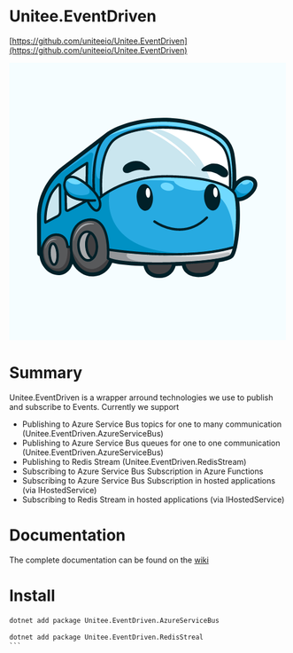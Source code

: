 # Unitee.EventDriven

[https://github.com/uniteeio/Unitee.EventDriven](https://github.com/uniteeio/Unitee.EventDriven)

![logo](./Logo/Logo.png)

# Summary

Unitee.EventDriven is a wrapper arround technologies we use to publish and subscribe to Events. Currently we support
  * Publishing to Azure Service Bus topics for one to many communication (Unitee.EventDriven.AzureServiceBus)
  * Publishing to Azure Service Bus queues for one to one communication (Unitee.EventDriven.AzureServiceBus)
  * Publishing to Redis Stream (Unitee.EventDriven.RedisStream)
  * Subscribing to Azure Service Bus Subscription in Azure Functions
  * Subscribing to Azure Service Bus Subscription in hosted applications (via IHostedService)
  * Subscribing to Redis Stream in hosted applications (via IHostedService)

# Documentation

The complete documentation can be found on the [wiki](https://github.com/uniteeio/Unitee.EventDriven/wiki)

# Install

```
dotnet add package Unitee.EventDriven.AzureServiceBus
```

````
dotnet add package Unitee.EventDriven.RedisStreal
```


